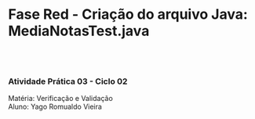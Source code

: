 # Fase Red - Criação do arquivo Java: MediaNotasTest.java
<br><br>
### Atividade Prática 03 - Ciclo 02
Matéria: Verificação e Validação<br>
Aluno: Yago Romualdo Vieira
